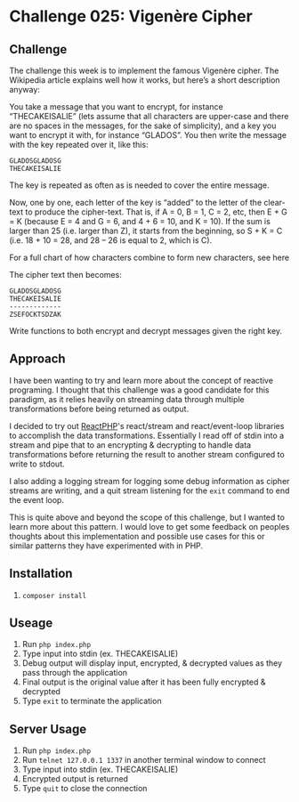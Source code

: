 # Challenge 025: Vigenère Cipher

## Challenge

The challenge this week is to implement the famous Vigenère cipher. The Wikipedia article explains well how it works, 
but here’s a short description anyway:

You take a message that you want to encrypt, for instance “THECAKEISALIE” (lets assume that all characters are upper-case 
and there are no spaces in the messages, for the sake of simplicity), and a key you want to encrypt it with, for 
instance “GLADOS”. You then write the message with the key repeated over it, like this:

    GLADOSGLADOSG
    THECAKEISALIE

The key is repeated as often as is needed to cover the entire message.

Now, one by one, each letter of the key is “added” to the letter of the clear-text to produce the cipher-text. That 
is, if A = 0, B = 1, C = 2, etc, then E + G = K (because E = 4 and G = 6, and 4 + 6 = 10, and K = 10). If the sum is 
larger than 25 (i.e. larger than Z), it starts from the beginning, so S + K = C (i.e. 18 + 10 = 28, and 28 – 26 is equal 
to 2, which is C).

For a full chart of how characters combine to form new characters, see here

The cipher text then becomes:

    GLADOSGLADOSG
    THECAKEISALIE
    -------------
    ZSEFOCKTSDZAK

Write functions to both encrypt and decrypt messages given the right key.

## Approach

I have been wanting to try and learn more about the concept of reactive programing. I thought that this challenge 
was a good candidate for this paradigm, as it relies heavily on streaming data through multiple transformations before
being returned as output.

I decided to try out [ReactPHP](http://reactphp.org/)'s react/stream and react/event-loop libraries to accomplish 
the data transformations. Essentially I read off of stdin into a stream and pipe that to an encrypting & decrypting 
to handle data transformations before returning the result to another stream configured to write to stdout.

I also adding a logging stream for logging some debug information as cipher streams are writing, and a quit stream
listening for the `exit` command to end the event loop.

This is quite above and beyond the scope of this challenge, but I wanted to learn more about this pattern. I would love
to get some feedback on peoples thoughts about this implementation and possible use cases for this or similar patterns
they have experimented with in PHP.

## Installation

1. `composer install`

## Useage

1. Run `php index.php`
1. Type input into stdin (ex. THECAKEISALIE)
1. Debug output will display input, encrypted, & decrypted values as they pass through the application
1. Final output is the original value after it has been fully encrypted & decrypted
1. Type `exit` to terminate the application

## Server Usage

1. Run `php index.php`
1. Run `telnet 127.0.0.1 1337` in another terminal window to connect
1. Type input into stdin (ex. THECAKEISALIE)
1. Encrypted output is returned
1. Type `quit` to close the connection
